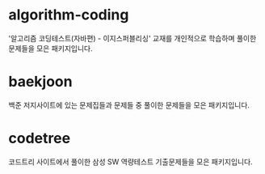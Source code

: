 # algorithm-coding
'알고리즘 코딩테스트(자바편) - 이지스퍼블리싱' 교재를 개인적으로 학습하며 풀이한 문제들을 모은 패키지입니다.

# baekjoon
백준 저지사이트에 있는 문제집들과 문제들 중 풀이한 문제들을 모은 패키지입니다.

# codetree
코드트리 사이트에서 풀이한 삼성 SW 역량테스트 기출문제들을 모은 패키지입니다.
